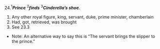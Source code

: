 24.<sup>1</sup>***Prince*** <sup>2</sup>***finds*** <sup>3</sup>***Cinderella’s shoe***.

1. Any other royal figure, king, servant, duke, prime minister, chamberlain
2. Had, got, retrieved, was brought
3. See 23.3

- Note: An alternative way to say this is “The servant brings the slipper to the prince.”
